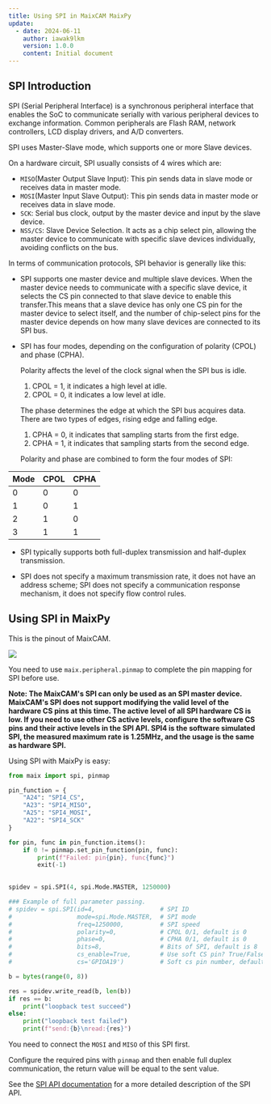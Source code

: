 ```yaml
---
title: Using SPI in MaixCAM MaixPy
update:
  - date: 2024-06-11
    author: iawak9lkm
    version: 1.0.0
    content: Initial document
---
```


## SPI Introduction

SPI (Serial Peripheral Interface) is a synchronous peripheral interface that enables the SoC to communicate serially with various peripheral devices to exchange information. Common peripherals are Flash RAM, network controllers, LCD display drivers, and A/D converters.

SPI uses Master-Slave mode, which supports one or more Slave devices.

On a hardware circuit, SPI usually consists of 4 wires which are:

* `MISO`(Master Output Slave Input): This pin sends data in slave mode or receives data in master mode.
* `MOSI`(Master Input Slave Output): This pin sends data in master mode or receives data in slave mode.
* `SCK`: Serial bus clock, output by the master device and input by the slave device.
* `NSS/CS`:  Slave Device Selection. It acts as a chip select pin, allowing the master device to communicate with specific slave devices individually, avoiding conflicts on the bus.

In terms of communication protocols, SPI behavior is generally like this:

* SPI supports one master device and multiple slave devices. When the master device needs to communicate with a specific slave device, it selects the CS pin connected to that slave device to enable this transfer.This means that a slave device has only one CS pin for the master device to select itself, and the number of chip-select pins for the master device depends on how many slave devices are connected to its SPI bus.

* SPI has four modes, depending on the configuration of polarity (CPOL) and phase (CPHA).

  Polarity affects the level of the clock signal when the SPI bus is idle.

  1. CPOL = 1, it indicates a high level at idle.
  2. CPOL = 0, it indicates a low level at idle.

  The phase determines the edge at which the SPI bus acquires data. There are two types of edges, rising edge and falling edge.

  1. CPHA = 0, it indicates that sampling starts from the first edge.
  2. CPHA = 1, it indicates that sampling starts from the second edge.

  Polarity and phase are combined to form the four modes of SPI:

| Mode | CPOL | CPHA |
| ---- | ---- | ---- |
| 0    | 0    | 0    |
| 1    | 0    | 1    |
| 2    | 1    | 0    |
| 3    | 1    | 1    |

* SPI typically supports both full-duplex transmission and half-duplex transmission.

* SPI does not specify a maximum transmission rate, it does not have an address scheme; SPI does not specify a communication response mechanism, it does not specify flow control rules.

## Using SPI in MaixPy

This is the pinout of MaixCAM.

![](http://wiki.sipeed.com/hardware/zh/lichee/assets/RV_Nano/intro/RV_Nano_3.jpg)

You need to use `maix.peripheral.pinmap` to complete the pin mapping for SPI before use.

**Note: The MaixCAM's SPI can only be used as an SPI master device. MaixCAM's SPI does not support modifying the valid level of the hardware CS pins at this time. The active level of all SPI hardware CS is low. If you need to use other CS active levels, configure the software CS pins and their active levels in the SPI API. SPI4 is the software simulated SPI, the measured maximum rate is 1.25MHz, and the usage is the same as hardware SPI.**

Using SPI with MaixPy is easy:

```python
from maix import spi, pinmap

pin_function = {
    "A24": "SPI4_CS",
    "A23": "SPI4_MISO",
    "A25": "SPI4_MOSI",
    "A22": "SPI4_SCK"
}

for pin, func in pin_function.items():
    if 0 != pinmap.set_pin_function(pin, func):
        print(f"Failed: pin{pin}, func{func}")
        exit(-1)
        

spidev = spi.SPI(4, spi.Mode.MASTER, 1250000)

### Example of full parameter passing.
# spidev = spi.SPI(id=4,                  # SPI ID
#                  mode=spi.Mode.MASTER,  # SPI mode
#                  freq=1250000,          # SPI speed
#                  polarity=0,            # CPOL 0/1, default is 0
#                  phase=0,               # CPHA 0/1, default is 0
#                  bits=8,                # Bits of SPI, default is 8
#                  cs_enable=True,        # Use soft CS pin? True/False, default is False
#                  cs='GPIOA19')          # Soft cs pin number, default is 'GPIOA19'

b = bytes(range(0, 8))

res = spidev.write_read(b, len(b))
if res == b:
    print("loopback test succeed")
else:
    print("loopback test failed")
    print(f"send:{b}\nread:{res}")
```

You need to connect the `MOSI` and `MISO` of this SPI first.

Configure the required pins with `pinmap` and then enable full duplex communication, the return value will be equal to the sent value.


See the [SPI API documentation]((../../../api/maix/peripheral/spi.md)) for a more detailed description of the SPI API.
